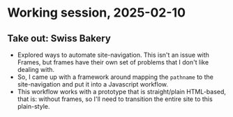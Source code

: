 # Working session, 2025-02-10

## Take out: Swiss Bakery

* Explored ways to automate site-navigation. This isn't an issue with Frames, but frames have their own set of problems that I don't like dealing with.
* So, I came up with a framework around mapping the `pathname` to the site-navigation and put it into a Javascript workflow.
* This workflow works with a prototype that is straight/plain HTML-based, that is: without frames, so I'll need to transition the entire site to this plain-style.
